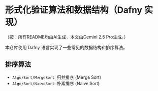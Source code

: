 # 形式化验证算法和数据结构（Dafny 实现）

（按：所有README均由AI生成，本文由Gemini 2.5 Pro生成。）

本仓库使用 Dafny 语言实现了一些常见的数据结构和排序算法。

## 排序算法

- `Algo/Sort/MergeSort`: 归并排序 (Merge Sort)
- `Algo/Sort/NaiveSort`: 朴素排序 (Naive Sort)
